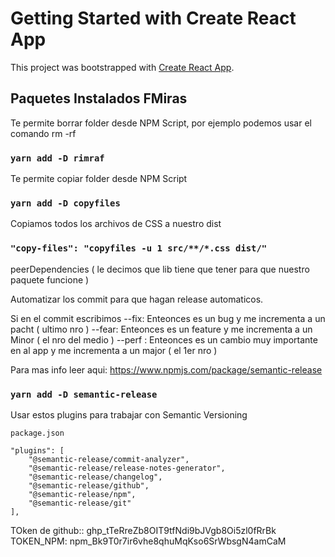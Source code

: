 # Getting Started with Create React App

This project was bootstrapped with [Create React App](https://github.com/facebook/create-react-app).

## Paquetes Instalados FMiras

Te permite borrar folder desde NPM Script, por ejemplo podemos usar el comando rm -rf

### `yarn add -D rimraf`

Te permite copiar folder desde NPM Script

### `yarn add -D copyfiles`

Copiamos todos los archivos de CSS a nuestro dist

### `"copy-files": "copyfiles -u 1 src/**/*.css dist/"`

peerDependencies ( le decimos que lib tiene que tener para que nuestro paquete funcione )

Automatizar los commit para que hagan release automaticos.

Si en el commit escribimos
--fix: Enteonces es un bug y me incrementa a un pacht ( ultimo nro )
--fear: Enteonces es un feature y me incrementa a un Minor ( el nro del medio )
--perf : Enteonces es un cambio muy importante en al app y me incrementa a un major ( el 1er nro )

Para mas info leer aqui: https://www.npmjs.com/package/semantic-release

### `yarn add -D semantic-release`

Usar estos plugins para trabajar con Semantic Versioning

`package.json`

```
"plugins": [
    "@semantic-release/commit-analyzer",
    "@semantic-release/release-notes-generator",
    "@semantic-release/changelog",
    "@semantic-release/github",
    "@semantic-release/npm",
    "@semantic-release/git"
],
```

TOken de github:: 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
TOKEN_NPM: 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
